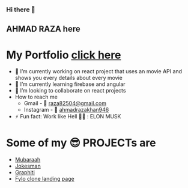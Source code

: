 ### Hi there 👋
## AHMAD RAZA here

# My Portfolio [click here](https://portfolio-2-nine.vercel.app/)

- 🔭 I’m currently working on react project that uses an movie API and shows you every details about every movie
- 🌱 I’m currently learning firebase and angular 
-  👯 I’m looking to collaborate on react projects
-  How to reach me   
   - Gmail - 📩 raza82504@gmail.com   
   - Instagram - 🤳 [ahmadrazakhan946](https://instagram.com/ahmadrazakhan946)
- ⚡ Fun fact: Work like Hell 👷‍♀️ : ELON MUSK



# Some of my 😎 PROJECTs are
  -   [Mubaraah](https://mubaraa-edaf4.web.app/)
  -   [Jokesman](https://stupefied-mcclintock-7fd1ca.netlify.app/)
  -   [Graphiti](https://graphiti-dev.web.app/)
  -   [Fylo clone landing page](https://condescending-thompson-721592.netlify.app/)

